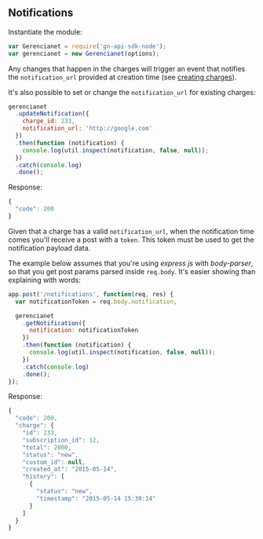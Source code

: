 ## Notifications

Instantiate the module:

```js
var Gerencianet = require('gn-api-sdk-node');
var gerencianet = new Gerencianet(options);
```

Any changes that happen in the charges will trigger an event that notifies the `notification_url` provided at creation time (see [creating charges](https://github.com/franciscotfmc/gn-api-sdk-node/tree/master/docs/charge-with-customer.md)).

It's also possible to set or change the `notification_url` for existing charges:

```js
gerencianet
  .updateNotification({
    charge_id: 233,
    notification_url: 'http://google.com'
  })
  .then(function (notification) {
    console.log(util.inspect(notification, false, null));
  })
  .catch(console.log)
  .done();
```

Response:

```js
{
  "code": 200
}
```

Given that a charge has a valid `notification_url`, when the notification time comes you'll receive a post with a `token`. This token must be used to get the notification payload data.

The example below assumes that you're using *express js* with *body-parser*, so that you get post params parsed inside `req.body`. It's easier showing than explaining with words:

```js
app.post('/notifications', function(req, res) {
  var notificationToken = req.body.notification,

  gerencianet
    .getNotification({
      notification: notificationToken
    })
    .then(function (notification) {
      console.log(util.inspect(notification, false, null));
    })
    .catch(console.log)
    .done();
});
```

Response:

```js
{
  "code": 200,
  "charge": {
    "id": 233,
    "subscription_id": 12,
    "total": 2000,
    "status": "new",
    "custom_id": null,
    "created_at": "2015-05-14",
    "history": [
      {
        "status": "new",
        "timestamp": "2015-05-14 15:39:14"
      }
    ]
  }
}
